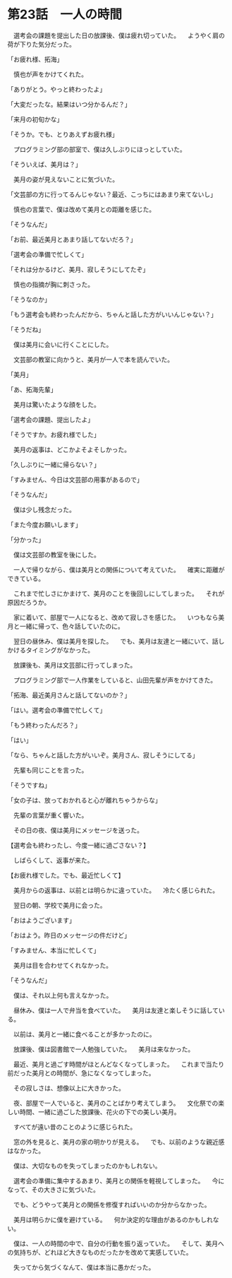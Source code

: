 # 第23話　一人の時間

　選考会の課題を提出した日の放課後、僕は疲れ切っていた。
　ようやく肩の荷が下りた気分だった。

「お疲れ様、拓海」

　慎也が声をかけてくれた。

「ありがとう。やっと終わったよ」

「大変だったな。結果はいつ分かるんだ？」

「来月の初旬かな」

「そうか。でも、とりあえずお疲れ様」

　プログラミング部の部室で、僕は久しぶりにほっとしていた。

「そういえば、美月は？」

　美月の姿が見えないことに気づいた。

「文芸部の方に行ってるんじゃない？最近、こっちにはあまり来てないし」

　慎也の言葉で、僕は改めて美月との距離を感じた。

「そうなんだ」

「お前、最近美月とあまり話してないだろ？」

「選考会の準備で忙しくて」

「それは分かるけど、美月、寂しそうにしてたぞ」

　慎也の指摘が胸に刺さった。

「そうなのか」

「もう選考会も終わったんだから、ちゃんと話した方がいいんじゃない？」

「そうだね」

　僕は美月に会いに行くことにした。

　文芸部の教室に向かうと、美月が一人で本を読んでいた。

「美月」

「あ、拓海先輩」

　美月は驚いたような顔をした。

「選考会の課題、提出したよ」

「そうですか。お疲れ様でした」

　美月の返事は、どこかよそよそしかった。

「久しぶりに一緒に帰らない？」

「すみません、今日は文芸部の用事があるので」

「そうなんだ」

　僕は少し残念だった。

「また今度お願いします」

「分かった」

　僕は文芸部の教室を後にした。

　一人で帰りながら、僕は美月との関係について考えていた。
　確実に距離ができている。

　これまで忙しさにかまけて、美月のことを後回しにしてしまった。
　それが原因だろうか。

　家に着いて、部屋で一人になると、改めて寂しさを感じた。
　いつもなら美月と一緒に帰って、色々話していたのに。

　翌日の昼休み、僕は美月を探した。
　でも、美月は友達と一緒にいて、話しかけるタイミングがなかった。

　放課後も、美月は文芸部に行ってしまった。

　プログラミング部で一人作業をしていると、山田先輩が声をかけてきた。

「拓海、最近美月さんと話してないのか？」

「はい。選考会の準備で忙しくて」

「もう終わったんだろ？」

「はい」

「なら、ちゃんと話した方がいいぞ。美月さん、寂しそうにしてる」

　先輩も同じことを言った。

「そうですね」

「女の子は、放っておかれると心が離れちゃうからな」

　先輩の言葉が重く響いた。

　その日の夜、僕は美月にメッセージを送った。

【選考会も終わったし、今度一緒に過ごさない？】

　しばらくして、返事が来た。

【お疲れ様でした。でも、最近忙しくて】

　美月からの返事は、以前とは明らかに違っていた。
　冷たく感じられた。

　翌日の朝、学校で美月に会った。

「おはようございます」

「おはよう。昨日のメッセージの件だけど」

「すみません、本当に忙しくて」

　美月は目を合わせてくれなかった。

「そうなんだ」

　僕は、それ以上何も言えなかった。

　昼休み、僕は一人で弁当を食べていた。
　美月は友達と楽しそうに話している。

　以前は、美月と一緒に食べることが多かったのに。

　放課後、僕は図書館で一人勉強していた。
　美月は来なかった。

　最近、美月と過ごす時間がほとんどなくなってしまった。
　これまで当たり前だった美月との時間が、急になくなってしまった。

　その寂しさは、想像以上に大きかった。

　夜、部屋で一人でいると、美月のことばかり考えてしまう。
　文化祭での楽しい時間、一緒に過ごした放課後、花火の下での美しい美月。

　すべてが遠い昔のことのように感じられた。

　窓の外を見ると、美月の家の明かりが見える。
　でも、以前のような親近感はなかった。

　僕は、大切なものを失ってしまったのかもしれない。

　選考会の準備に集中するあまり、美月との関係を軽視してしまった。
　今になって、その大きさに気づいた。

　でも、どうやって美月との関係を修復すればいいのか分からなかった。

　美月は明らかに僕を避けている。
　何か決定的な理由があるのかもしれない。

　僕は、一人の時間の中で、自分の行動を振り返っていた。
　そして、美月への気持ちが、どれほど大きなものだったかを改めて実感していた。

　失ってから気づくなんて、僕は本当に愚かだった。